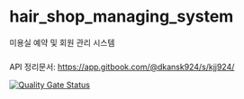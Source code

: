 # hair_shop_managing_system
미용실 예약 및 회원 관리 시스템

###
API 정리문서: https://app.gitbook.com/@dkansk924/s/kjj924/


[![Quality Gate Status](https://sonarcloud.io/api/project_badges/measure?project=KJJ924_hair_shop_managing_system&metric=alert_status)](https://sonarcloud.io/dashboard?id=KJJ924_hair_shop_managing_system)
